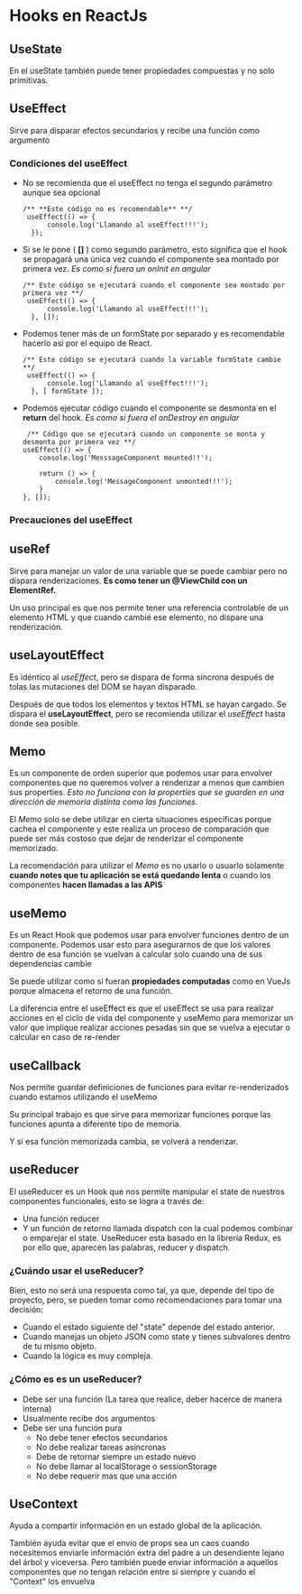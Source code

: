 # Hooks en ReactJs

## UseState
En el useState también puede tener propiedades compuestas y no solo primitivas.


## UseEffect
Sirve para disparar efectos secundarios y recibe una función como argumento

### Condiciones del useEffect
* No se recomienda que el useEffect no tenga el segundo parámetro aunque sea opcional
  ```
  /** **Este código no es recomendable** **/
   useEffect(() => {
        console.log('Llamando al useEffect!!!');
    });
  ```

* Si se le pone ( **[]** ) como segundo parámetro, esto significa que el hook se propagará una única vez cuando el componente sea montado por primera vez. *Es como si fuera un onInit en angular*
  ```
  /** Este código se ejecutará cuando el componente sea montado por primera vez **/
   useEffect(() => {
        console.log('Llamando al useEffect!!!');
    }, []);
  ```

* Podemos tener más de un formState por separado y es recomendable hacerlo asi por el equipo de React.
  ```
  /** Este código se ejecutará cuando la variable formState cambie **/
   useEffect(() => {
        console.log('Llamando al useEffect!!!');
    }, [ formState ]);
  ```

* Podemos ejecutar código cuando el componente se desmonta en el **return** del hook. *Es como si fuera el onDestroy en angular*
    ```
     /** Código que se ejecutará cuando un componente se monta y desmonta por primera vez **/
    useEffect(() => {
        console.log('MesssageComponent mounted!!');

        return () => {
            console.log('MessageComponent unmonted!!!');
        }
    }, []);
  ```


### Precauciones del useEffect

## useRef
Sirve para manejar un valor de una variable que se puede cambiar pero no dispara renderizaciones. **Es como tener un @ViewChild con un ElementRef.**

Un uso principal es que nos permite tener una referencia controlable de un elemento HTML y que cuando cambié ese elemento, no dispare una renderización.

## useLayoutEffect
Es idéntico al *useEffect*, pero se dispara de forma síncrona después de tolas las mutaciones del DOM se hayan disparado.

Después de que todos los elementos y textos HTML se hayan cargado. Se dispara el **useLayoutEffect**, pero se recomienda utilizar el *useEffect* hasta donde sea posible.

## Memo
Es un componente de orden superior que podemos usar para envolver componentes que no queremos volver a renderizar a menos que cambien sus properties. *Esto no funciona con la properties que se guarden en una dirección de memoria distinta como las funciones*.


El *Memo* solo se debe utilizar en cierta situaciones especificas porque cachea el componente y este realiza un proceso de comparación que puede ser más costoso que dejar de renderizar el componente memorizado.

La recomendación para utilizar el *Memo* es no usarlo o usuarlo solamente **cuando notes que tu aplicación se está quedando lenta** o cuando los componentes **hacen llamadas a las APIS**


## useMemo
Es un React Hook que podemos usar para envolver funciones dentro de un componente. Podemos usar esto para asegurarnos de que los valores dentro de esa función se vuelvan a calcular solo cuando una de sus dependencias cambie

Se puede utilizar como si fueran **propiedades computadas** como en VueJs porque almacena el retorno de una función.

La diferencia entre el useEffect es que el useEffect se usa para realizar acciones en el ciclo de vida del componente y useMemo para memorizar un valor que implique realizar acciones pesadas sin que se vuelva a ejecutar o calcular en caso de re-render


## useCallback
Nos permite guardar definiciones de funciones para evitar re-renderizados cuando estamos utilizando el useMemo

Su principal trabajo es que sirve para memorizar funciones porque las funciones apunta a diferente tipo de memoria.

Y si esa función memorizada cambia, se volverá a renderizar.


## useReducer
El useReducer es un Hook que nos permite manipular el state de nuestros componentes funcionales, esto se logra a través de:
* Una función reducer
* Y un función de retorno llamada dispatch con la cual podemos combinar o emparejar el state.
UseReducer esta basado en la librería Redux, es por ello que, aparecen las palabras, reducer y dispatch.

### ¿Cuándo usar el useReducer?
Bien, esto no será una respuesta como tal, ya que, depende del tipo de proyecto, pero, se pueden tomar como recomendaciones para tomar una decisión:

* Cuando el estado siguiente del "state" depende del estado anterior.
* Cuando manejas un objeto JSON como state y tienes subvalores dentro de tu mismo objeto.
* Cuando la lógica es muy compleja.
 
### ¿Cómo es es un useReducer?
* Debe ser una función (La tarea que realice, deber hacerce de manera interna)
* Usualmente recibe dos argumentos
* Debe ser una función pura
  * No debe tener efectos secundarios
  * No debe realizar tareas asincronas
  * Debe de retornar siempre un estado nuevo
  * No debe llamar al localStorage o sessionStorage
  * No debe requerir mas que una acción


## UseContext
Ayuda a compartir información en un estado global de la aplicación.

También ayuda evitar que el envio de props sea un caos cuando necesitemos enviarle información extra del padre a un desendiente lejano del árbol y viceversa. Pero también puede enviar información a aquellos componentes que no tengan relación entre sí siempre y cuando el "Context" los envuelva